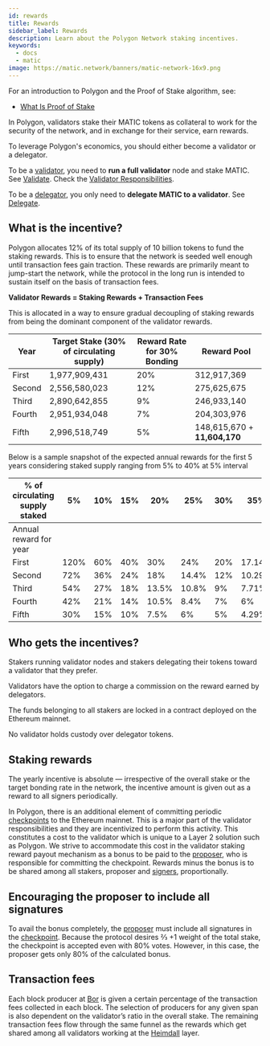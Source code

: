 ```yaml
---
id: rewards
title: Rewards
sidebar_label: Rewards
description: Learn about the Polygon Network staking incentives.
keywords:
  - docs
  - matic
image: https://matic.network/banners/matic-network-16x9.png
---
```


For an introduction to Polygon and the Proof of Stake algorithm, see:

* [What Is Proof of Stake](/docs/home/polygon-basics/what-is-proof-of-stake)

In Polygon, validators stake their MATIC tokens as collateral to work for the security of the network, and in exchange for their service, earn rewards.

To leverage Polygon's economics, you should either become a validator or a delegator.

To be a [validator](/docs/maintain/glossary#validator), you need to **run a full validator** node and stake MATIC. See [Validate](/docs/maintain/validate/validator-index). Check the [Validator Responsibilities](/docs/maintain/validate/validator-responsibilities).

To be a [delegator](/docs/maintain/glossary#delegator), you only need to **delegate MATIC to a validator**. See [Delegate](/docs/maintain/delegate/delegate).


## What is the incentive?

Polygon allocates 12% of its total supply of 10 billion tokens to fund the staking rewards. This is to ensure that the network is seeded well enough until transaction fees gain traction. These rewards are primarily meant to jump-start the network, while the protocol in the long run is intended to sustain itself on the basis of transaction fees.

**Validator Rewards = Staking Rewards + Transaction Fees**

This is allocated in a way to ensure gradual decoupling of staking rewards from being the dominant component of the validator rewards.

| Year   | Target Stake (30% of circulating supply) | Reward Rate for 30% Bonding | Reward Pool                  |
| ------ | ---------------------------------------- | --------------------------- | ---------------------------- |
| First  | 1,977,909,431                            | 20%                         | 312,917,369                  |
| Second | 2,556,580,023                            | 12%                         | 275,625,675                  |
| Third  | 2,890,642,855                            | 9%                          | 246,933,140                  |
| Fourth | 2,951,934,048                            | 7%                          | 204,303,976                  |
| Fifth  | 2,996,518,749                            | 5%                          | 148,615,670 + **11,604,170** |

Below is a sample snapshot of the expected annual rewards for the first 5 years considering staked supply ranging from 5% to 40% at 5% interval

| % of circulating supply staked | 5%   | 10% | 15% | 20%   | 25%   | 30% | 35%    | 40%   |
| ------------------------------ | ---- | --- | --- | ----- | ----- | --- | ------ | ----- |
| Annual reward for year         |      |     |     |       |       |     |        |       |
| First                          | 120% | 60% | 40% | 30%   | 24%   | 20% | 17.14% | 15%   |
| Second                         | 72%  | 36% | 24% | 18%   | 14.4% | 12% | 10.29% | 9%    |
| Third                          | 54%  | 27% | 18% | 13.5% | 10.8% | 9%  | 7.71%  | 6.75% |
| Fourth                         | 42%  | 21% | 14% | 10.5% | 8.4%  | 7%  | 6%     | 5.25% |
| Fifth                          | 30%  | 15% | 10% | 7.5%  | 6%    | 5%  | 4.29%  | 3.75% |

## Who gets the incentives?

Stakers running validator nodes and stakers delegating their tokens toward a validator that they prefer.

Validators have the option to charge a commission on the reward earned by delegators.

The funds belonging to all stakers are locked in a contract deployed on the Ethereum mainnet.

No validator holds custody over delegator tokens.

## Staking rewards

The yearly incentive is absolute — irrespective of the overall stake or the target bonding rate in the network, the incentive amount is given out as a reward to all signers periodically.

In Polygon, there is an additional element of committing periodic [checkpoints](/docs/maintain/glossary#checkpoint-transaction) to the Ethereum mainnet. This is a major part of the validator responsibilities and they are incentivized to perform this activity. This constitutes a cost to the validator which is unique to a Layer 2 solution such as Polygon. We strive to accommodate this cost in the validator staking reward payout mechanism as a bonus to be paid to the [proposer](/docs/maintain/glossary#proposer), who is responsible for committing the checkpoint. Rewards minus the bonus is to be shared among all stakers, proposer and [signers](/docs/maintain/glossary#signer-address), proportionally.

## Encouraging the proposer to include all signatures

To avail the bonus completely, the [proposer](/docs/maintain/glossary#proposer) must include all signatures in the [checkpoint](/docs/maintain/glossary#checkpoint-transaction). Because the protocol desires ⅔ +1 weight of the total stake, the checkpoint is accepted even with 80% votes. However, in this case, the proposer gets only 80% of the calculated bonus.

## Transaction fees

Each block producer at [Bor](/docs/maintain/glossary#bor) is given a certain percentage of the transaction fees collected in each block. The selection of producers for any given span is also dependent on the validator’s ratio in the overall stake. The remaining transaction fees flow through the same funnel as the rewards which get shared among all validators working at the [Heimdall](/docs/maintain/glossary#heimdall) layer.
